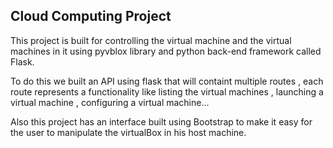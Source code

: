 ## Cloud Computing Project

This project is built for controlling the virtual machine and the virtual machines in it using pyvblox library and python back-end framework called Flask.

To do this we built an API using flask that will containt multiple routes , each route represents a functionality like listing the virtual machines , launching a virtual machine , configuring a virtual machine...

Also this project has an interface built using Bootstrap to make it easy for the user to manipulate the virtualBox in his host machine.
